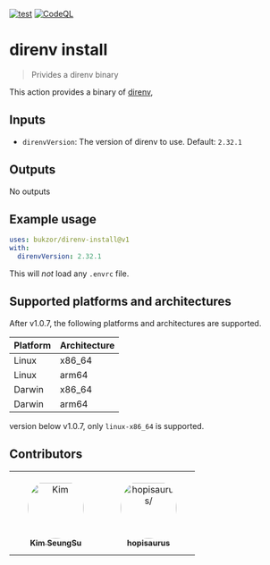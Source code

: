 [![test](https://github.com/bukzor/direnv-install/actions/workflows/test.yaml/badge.svg)](https://github.com/bukzor/direnv-install/actions/workflows/test.yaml)
[![CodeQL](https://github.com/bukzor/direnv-install/actions/workflows/codeql.yml/badge.svg)](https://github.com/bukzor/direnv-install/actions/workflows/codeql.yml)

# direnv install

> Privides a direnv binary

This action provides a binary of [direnv](https://direnv.net/),

## Inputs

- `direnvVersion`: The version of direnv to use. Default: `2.32.1`

## Outputs

No outputs

## Example usage

```yaml
uses: bukzor/direnv-install@v1
with:
  direnvVersion: 2.32.1
```

This will _not_ load any `.envrc` file.

## Supported platforms and architectures

After v1.0.7, the following platforms and architectures are supported.

| Platform | Architecture |
| -------- | ------------ |
| Linux    | x86_64       |
| Linux    | arm64        |
| Darwin   | x86_64       |
| Darwin   | arm64        |

version below v1.0.7, only `linux-x86_64` is supported.

## Contributors

<table>
<tr>
    <td align="center" style="word-wrap: break-word; width: 150.0; height: 150.0">
        <a href=https://github.com/bukzor>
            <img src=https://avatars.githubusercontent.com/u/580053?v=4 width="100;"  style="border-radius:50%;align-items:center;justify-content:center;overflow:hidden;padding-top:10px" alt=Kim SeungSu/>
            <br />
            <sub style="font-size:14px"><b>Kim SeungSu</b></sub>
        </a>
    </td>
    <td align="center" style="word-wrap: break-word; width: 150.0; height: 150.0">
        <a href=https://github.com/hopisaurus>
            <img src=https://avatars.githubusercontent.com/u/24846639?v=4 width="100;"  style="border-radius:50%;align-items:center;justify-content:center;overflow:hidden;padding-top:10px" alt=hopisaurus/>
            <br />
            <sub style="font-size:14px"><b>hopisaurus</b></sub>
        </a>
    </td>
</tr>
</table>
